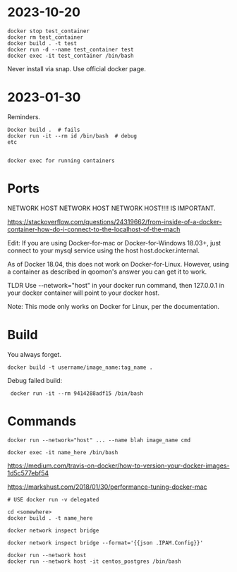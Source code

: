# 2023-10-20

	docker stop test_container
	docker rm test_container
	docker build . -t test
	docker run -d --name test_container test
	docker exec -it test_container /bin/bash

Never install via snap. Use official docker page.

# 2023-01-30

Reminders.

    Docker build .  # fails
    docker run -it --rm id /bin/bash  # debug
    etc


    docker exec for running containers

# Ports

NETWORK HOST NETWORK HOST NETWORK HOST!!!! IS IMPORTANT.

https://stackoverflow.com/questions/24319662/from-inside-of-a-docker-container-how-do-i-connect-to-the-localhost-of-the-mach

Edit: If you are using Docker-for-mac or Docker-for-Windows 18.03+, just connect to your mysql service using the host host.docker.internal.

As of Docker 18.04, this does not work on Docker-for-Linux. However, using a container as described in qoomon's answer you can get it to work.

TLDR
Use --network="host" in your docker run command, then 127.0.0.1 in your docker container will point to your docker host.

Note: This mode only works on Docker for Linux, per the documentation.


# Build

You always forget.

    docker build -t username/image_name:tag_name .

Debug failed build:


     docker run -it --rm 9414288adf15 /bin/bash

# Commands


    docker run --network="host" ... --name blah image_name cmd

    docker exec -it name_here /bin/bash


https://medium.com/travis-on-docker/how-to-version-your-docker-images-1d5c577ebf54

https://markshust.com/2018/01/30/performance-tuning-docker-mac

    # USE docker run -v delegated

	cd <somewhere>
	docker build . -t name_here

	docker network inspect bridge

	docker network inspect bridge --format='{{json .IPAM.Config}}'

	docker run --network host
	docker run --network host -it centos_postgres /bin/bash
